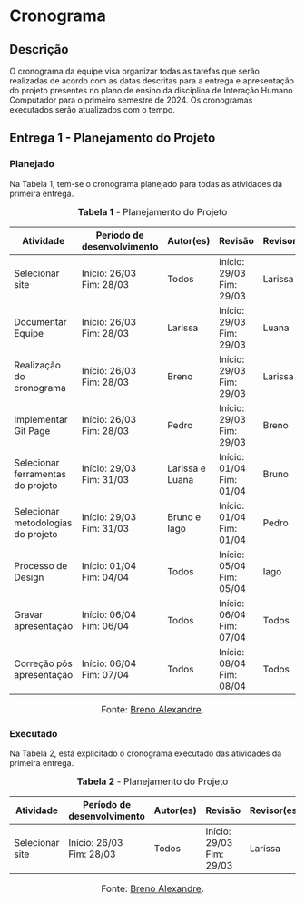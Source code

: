 # Cronograma

## Descrição

O cronograma da equipe visa organizar todas as tarefas que serão realizadas de acordo com as datas descritas para a entrega e apresentação do projeto presentes no plano de ensino da disciplina de Interação Humano Computador para o primeiro semestre de 2024. Os cronogramas executados serão atualizados com o tempo.

## Entrega 1 - Planejamento do Projeto

### Planejado

Na Tabela 1, tem-se o cronograma planejado para todas as atividades da primeira entrega.

<font size="3"><p style="text-align: center"><b>Tabela 1</b> - Planejamento do Projeto</p></font>

| Atividade                          | Período de desenvolvimento    | Autor(es)          | Revisão                       | Revisor(es)      |
| ---------------------------------- | ----------------------------- | ------------------ | ----------------------------- | ---------------- |
| Selecionar site                    | Início: 26/03 <br> Fim: 28/03 | Todos              | Início: 29/03 <br> Fim: 29/03 | Larissa          |
| Documentar Equipe                  | Início: 26/03 <br> Fim: 28/03 | Larissa            | Início: 29/03 <br> Fim: 29/03 | Luana            |
| Realização do cronograma           | Início: 26/03 <br> Fim: 28/03 | Breno              | Início: 29/03 <br> Fim: 29/03 | Larissa          |
| Implementar Git Page               | Início: 26/03 <br> Fim: 28/03 | Pedro              | Início: 29/03 <br> Fim: 29/03 | Breno            |
| Selecionar ferramentas do projeto  | Início: 29/03 <br> Fim: 31/03 | Larissa e Luana    | Início: 01/04 <br> Fim: 01/04 | Bruno            |
| Selecionar metodologias do projeto | Início: 29/03 <br> Fim: 31/03 | Bruno e Iago       | Início: 01/04 <br> Fim: 01/04 | Pedro            |
| Processo de Design                 | Início: 01/04 <br> Fim: 04/04 | Todos              | Início: 05/04 <br> Fim: 05/04 | Iago             |
| Gravar apresentação                | Início: 06/04 <br> Fim: 06/04 | Todos              | Início: 06/04 <br> Fim: 07/04 | Todos            |
| Correção pós apresentação          | Início: 06/04 <br> Fim: 07/04 | Todos              | Início: 08/04 <br> Fim: 08/04 | Todos            |

<font size="3"><p style="text-align: center">Fonte: [Breno Alexandre](https://github.com/brenoalexandre0).</p></font>

### Executado

Na Tabela 2, está explicitado o cronograma executado das atividades da primeira entrega.

<font size="3"><p style="text-align: center"><b>Tabela 2</b> - Planejamento do Projeto</p></font>

| Atividade                          | Período de desenvolvimento    | Autor(es)          | Revisão                       | Revisor(es)      |
| ---------------------------------- | ----------------------------- | ------------------ | ----------------------------- | ---------------- |
| Selecionar site                    | Início: 26/03 <br> Fim: 28/03 | Todos              | Início: 29/03 <br> Fim: 29/03 | Larissa          |


<font size="3"><p style="text-align: center">Fonte: [Breno Alexandre](https://github.com/brenoalexandre0).</p></font>
